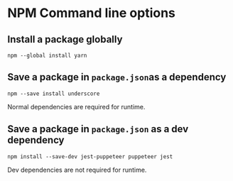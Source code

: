 # NPM Command line options

## Install a package globally

```
npm --global install yarn
```

## Save a package in `package.json`as a dependency

```
npm --save install underscore
```

Normal dependencies are required for runtime.

## Save a package in `package.json` as a dev dependency

```
npm install --save-dev jest-puppeteer puppeteer jest
```

Dev dependencies are not required for runtime.


